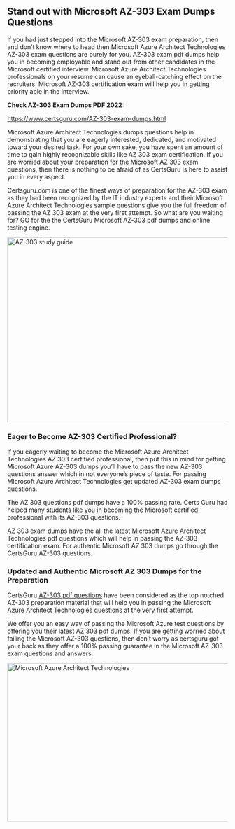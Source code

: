 <h2><strong>Stand out with Microsoft AZ-303 Exam Dumps Questions</strong></h2>
<p>If you had just stepped into the Microsoft AZ-303 exam preparation, then and don&rsquo;t know where to head then Microsoft Azure Architect Technologies AZ-303 exam questions are purely for you. AZ-303 exam pdf dumps help you in becoming employable and stand out from other candidates in the Microsoft certified interview. Microsoft Azure Architect Technologies professionals on your resume can cause an eyeball-catching effect on the recruiters. Microsoft AZ-303 certification exam will help you in getting priority able in the interview.</p>
<p><strong>Check AZ-303 Exam Dumps PDF 2022:</strong></p>
<p><a href="https://www.certsguru.com/AZ-303-exam-dumps.html">https://www.certsguru.com/AZ-303-exam-dumps.html</a></p>
<p>Microsoft Azure Architect Technologies dumps questions help in demonstrating that you are eagerly interested, dedicated, and motivated toward your desired task. For your own sake, you have spent an amount of time to gain highly recognizable skills like AZ 303 exam certification. If you are worried about your preparation for the Microsoft AZ 303 exam questions, then there is nothing to be afraid of as CertsGuru is here to assist you in every aspect.</p>
<p>Certsguru.com is one of the finest ways of preparation for the AZ-303 exam as they had been recognized by the IT industry experts and their Microsoft Azure Architect Technologies sample questions give you the full freedom of passing the AZ 303 exam at the very first attempt. So what are you waiting for? GO for the the CertsGuru Microsoft AZ-303 pdf dumps and online testing engine.</p>
<p><img style="display: block; margin-left: auto; margin-right: auto;" src="https://i.imgur.com/vbMIA8f.png" alt="AZ-303 study guide" width="750" height="422" /></p>
<h3><strong>Eager to Become AZ-303 Certified Professional?</strong></h3>
<p>If you eagerly waiting to become the Microsoft Azure Architect Technologies AZ 303 certified professional, then put this in mind for getting Microsoft Azure AZ-303 dumps you&rsquo;ll have to pass the new AZ-303 questions answer which in not everyone&rsquo;s piece of taste. For passing Microsoft Azure Architect Technologies get updated AZ-303 exam dumps questions.</p>
<p>The AZ 303 questions pdf dumps have a 100% passing rate. Certs Guru had helped many students like you in becoming the Microsoft certified professional with its  AZ-303 questions.</p>
<p>AZ 303 exam dumps have the all the latest Microsoft Azure Architect Technologies pdf questions which will help in passing the AZ-303 certification exam. For authentic Microsoft AZ 303 dumps go through the CertsGuru AZ-303 questions.</p>
<h3><strong>Updated and Authentic Microsoft AZ 303 Dumps for the Preparation</strong></h3>
<p>CertsGuru <a href="https://www.certsguru.com/AZ-303-exam-dumps.html">AZ-303 pdf questions</a> have been considered as the top notched AZ-303 preparation material that will help you in passing the Microsoft Azure Architect Technologies questions at the very first attempt.</p>
<p>We offer you an easy way of passing the Microsoft Azure test questions by offering you their latest AZ 303 pdf dumps. If you are getting worried about failing the Microsoft AZ-303 questions, then don&rsquo;t worry as certsguru got your back as they offer a 100% passing guarantee in the Microsoft AZ-303 exam questions and answers.</p>
<p><a href="https://www.certsguru.com/AZ-303-exam-dumps.html"><img style="display: block; margin-left: auto; margin-right: auto;" src="https://i.imgur.com/efKm8VV.png" alt="Microsoft Azure Architect Technologies" width="750" height="362" /></a></p>

